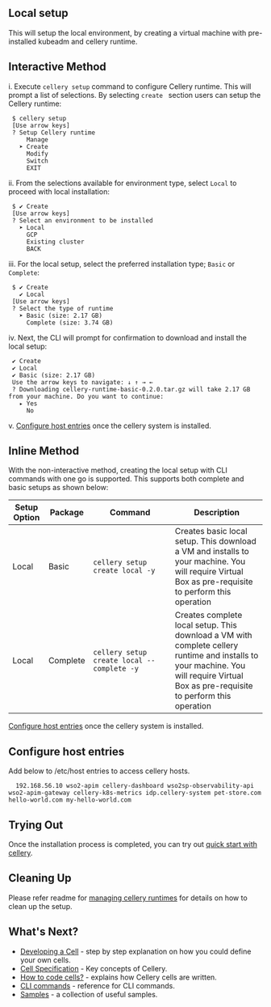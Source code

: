 Local setup
---
This will setup the local environment, by creating a virtual machine with pre-installed kubeadm and cellery runtime. 

## Interactive Method

   i. Execute `cellery setup` command to configure Cellery runtime. This 
    will prompt a list of selections. By selecting `create ` section users can setup the Cellery runtime: 
   ```
    $ cellery setup
    [Use arrow keys]
    ? Setup Cellery runtime
        Manage
      ➤ Create
        Modify
        Switch
        EXIT
   ```

   ii. From the selections available for environment type, select `Local` to proceed with local installation:
   ```
    $ ✔ Create
    [Use arrow keys]
    ? Select an environment to be installed
      ➤ Local
        GCP
        Existing cluster
        BACK
   ```
    
   iii. For the local setup, select the preferred installation type; `Basic` or `Complete`: 
   ```
    $ ✔ Create
      ✔ Local
    [Use arrow keys]
    ? Select the type of runtime
      ➤ Basic (size: 2.17 GB)
        Complete (size: 3.74 GB)
   ```

   iv. Next, the CLI will prompt for confirmation to download and install the local setup:
   ```
    ✔ Create
    ✔ Local
    ✔ Basic (size: 2.17 GB)
    Use the arrow keys to navigate: ↓ ↑ → ← 
    ? Downloading cellery-runtime-basic-0.2.0.tar.gz will take 2.17 GB from your machine. Do you want to continue: 
      ▸ Yes
        No
   ```
   
   v. [Configure host entries](#configure-host-entries) once the cellery system is installed. 

## Inline Method

With the non-interactive method, creating the local setup with CLI commands with one go is supported. This supports both complete and basic setups as shown below:

| Setup Option | Package | Command <img width=1100/> | Description |
|--------------|------|---------|-------------|
| Local | Basic | `cellery setup create local -y` | Creates basic local setup. This download a VM and installs to your machine. You will require Virtual Box as pre-requisite to perform this operation| 
| Local | Complete | `cellery setup create local --complete -y ` | Creates complete local setup. This download a VM with complete cellery runtime and installs to your machine. You will require Virtual Box as pre-requisite to perform this operation| 

[Configure host entries](#configure-host-entries) once the cellery system is installed. 

## Configure host entries

Add below to /etc/host entries to access cellery hosts.
```
  192.168.56.10 wso2-apim cellery-dashboard wso2sp-observability-api wso2-apim-gateway cellery-k8s-metrics idp.cellery-system pet-store.com hello-world.com my-hello-world.com
```

## Trying Out

Once the installation process is completed, you can try out [quick start with cellery](../../README.md#quick-start-with-cellery).

## Cleaning Up

Please refer readme for [managing cellery runtimes](./manage-setup.md) for details on how to clean up the setup.

## What's Next?

- [Developing a Cell](../writing-a-cell.md) - step by step explanation on how you could define your own cells.
- [Cell Specification](https://github.com/wso2-cellery/spec/blob/master/README.md) - Key concepts of Cellery.
- [How to code cells?](../cellery-syntax.md) - explains how Cellery cells are written.
- [CLI commands](../cli-reference.md) - reference for CLI commands.
- [Samples](https://github.com/wso2-cellery/samples/tree/master) - a collection of useful samples.